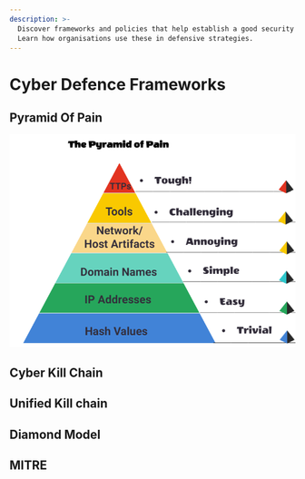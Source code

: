 ```yaml
---
description: >-
  Discover frameworks and policies that help establish a good security posture.
  Learn how organisations use these in defensive strategies.
---
```


# Cyber Defence Frameworks

## Pyramid Of Pain

&#x20;                                                    ![](<../../../.gitbook/assets/image (15).png>)



## Cyber Kill Chain

## Unified Kill chain

## Diamond Model

## MITRE
